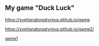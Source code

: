 ## My game "Duck Luck"
https://svetlanabogatyreva.github.io/game

https://svetlanabogatyreva.github.io/game2/


[game1](https://svetlanabogatyreva.github.io/game)
